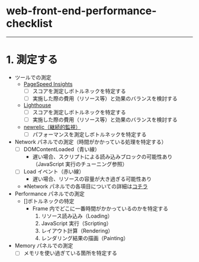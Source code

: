 # web-front-end-performance-checklist

---

# 1. 測定する
- ツールでの測定
  - [PageSpeed Insights](https://pagespeed.web.dev/?utm_source=psi&utm_medium=redirect&hl=ja)
    - [ ] スコアを測定しボトルネックを特定する
    - [ ] 実施した際の費用（リソース等）と効果のバランスを検討する
  - [Lighthouse](https://chrome.google.com/webstore/detail/lighthouse/blipmdconlkpinefehnmjammfjpmpbjk?hl=ja)
    - [ ] スコアを測定しボトルネックを特定する
    - [ ] 実施した際の費用（リソース等）と効果のバランスを検討する
  - [newrelic（継続的監視）](https://newrelic.com/lp/browser-monitoring)
    - [ ] パフォーマンスを測定しボトルネックを特定する
- Network パネルでの測定（時間がかかっている処理を特定する）
  - [ ] DOMContentLoaded（青い線）
    - 遅い場合、スクリプトによる読み込みブロックの可能性あり（JavaScript 実行のチューニング参照）
  - [ ] Load イベント（赤い線）
    - 遅い場合、リソースの容量が大き過ぎる可能性あり
  - ※Network パネルでの各項目についての詳細は[コチラ](https://fuzzy-hunter-3bf.notion.site/Web-c945271a34b54e4c8a6b5c3b0d7ffd30#1a8908946aca4f03a54f1fdc8da5b0fb)
- Performance パネルでの測定
  - []ボトルネックの特定
    - Frame 内でどこに一番時間がかかっているのかを特定する
      1. リソース読み込み（Loading）
      2. JavaScript 実行（Scripting）
      3. レイアウト計算（Rendering）
      4. レンダリング結果の描画（Painting）
- Memory パネルでの測定
  - [ ] メモリを使い過ぎている箇所を特定する